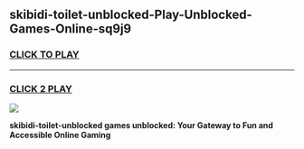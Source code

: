 
## skibidi-toilet-unblocked-Play-Unblocked-Games-Online-sq9j9
<h3>
<a href="https://premium76.site?title=skibidi-toilet-unblocked&ref=25A">CLICK TO PLAY</a></h3>
<hr>

<h3>
<a href="https://premium76.site?title=skibidi-toilet-unblocked&ref=25A">CLICK 2 PLAY</a>
  
</h3>

<a href="https://premium76.site?title=skibidi-toilet-unblocked&ref=25A"><img src="https://clearcache.store/games.png"></a>


**skibidi-toilet-unblocked games unblocked: Your Gateway to Fun and Accessible Online Gaming**
